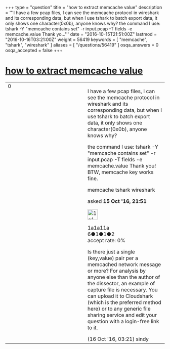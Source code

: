 +++
type = "question"
title = "how to extract memcache value"
description = '''I have a few pcap files, I can see the memcache protocol in wireshark and its corresponding data, but when I use tshark to batch export data, it only shows one character(0x0b), anyone knows why?  the command I use: tshark -Y &quot;memcache contains set&quot; -r input.pcap -T fields -e memcache.value  Thank yo...'''
date = "2016-10-15T21:51:00Z"
lastmod = "2016-10-16T03:21:00Z"
weight = 56419
keywords = [ "memcache", "tshark", "wireshark" ]
aliases = [ "/questions/56419" ]
osqa_answers = 0
osqa_accepted = false
+++

<div class="headNormal">

# [how to extract memcache value](/questions/56419/how-to-extract-memcache-value)

</div>

<div id="main-body">

<div id="askform">

<table id="question-table" style="width:100%;"><colgroup><col style="width: 50%" /><col style="width: 50%" /></colgroup><tbody><tr class="odd"><td style="width: 30px; vertical-align: top"><div class="vote-buttons"><span id="post-56419-upvote" class="ajax-command post-vote up" rel="nofollow" title="I like this post (click again to cancel)"> </span><div id="post-56419-score" class="post-score" title="current number of votes">0</div><span id="post-56419-downvote" class="ajax-command post-vote down" rel="nofollow" title="I dont like this post (click again to cancel)"> </span> <span id="favorite-mark" class="ajax-command favorite-mark" rel="nofollow" title="mark/unmark this question as favorite (click again to cancel)"> </span><div id="favorite-count" class="favorite-count"></div></div></td><td><div id="item-right"><div class="question-body"><p>I have a few pcap files, I can see the memcache protocol in wireshark and its corresponding data, but when I use tshark to batch export data, it only shows one character(0x0b), anyone knows why?</p><p>the command I use: tshark -Y "memcache contains set" -r input.pcap -T fields -e memcache.value Thank you! BTW, memcache key works fine.</p></div><div id="question-tags" class="tags-container tags"><span class="post-tag tag-link-memcache" rel="tag" title="see questions tagged &#39;memcache&#39;">memcache</span> <span class="post-tag tag-link-tshark" rel="tag" title="see questions tagged &#39;tshark&#39;">tshark</span> <span class="post-tag tag-link-wireshark" rel="tag" title="see questions tagged &#39;wireshark&#39;">wireshark</span></div><div id="question-controls" class="post-controls"></div><div class="post-update-info-container"><div class="post-update-info post-update-info-user"><p>asked <strong>15 Oct '16, 21:51</strong></p><img src="https://secure.gravatar.com/avatar/48901a8156df6f726c326ab0bf35703d?s=32&amp;d=identicon&amp;r=g" class="gravatar" width="32" height="32" alt="1a1a11a&#39;s gravatar image" /><p><span>1a1a11a</span><br />
<span class="score" title="6 reputation points">6</span><span title="1 badges"><span class="badge1">●</span><span class="badgecount">1</span></span><span title="1 badges"><span class="silver">●</span><span class="badgecount">1</span></span><span title="2 badges"><span class="bronze">●</span><span class="badgecount">2</span></span><br />
<span class="accept_rate" title="Rate of the user&#39;s accepted answers">accept rate:</span> <span title="1a1a11a has no accepted answers">0%</span></p></div></div><div id="comments-container-56419" class="comments-container"><span id="56420"></span><div id="comment-56420" class="comment"><div id="post-56420-score" class="comment-score"></div><div class="comment-text"><p>Is there just a single (key,value) pair per a memcached network message or more? For analysis by anyone else than the author of the dissector, an example of capture file is necessary. You can upload it to Cloudshark (which is the preferred method here) or to any generic file sharing service and edit your question with a login-free link to it.</p></div><div id="comment-56420-info" class="comment-info"><span class="comment-age">(16 Oct '16, 03:21)</span> <span class="comment-user userinfo">sindy</span></div></div></div><div id="comment-tools-56419" class="comment-tools"></div><div class="clear"></div><div id="comment-56419-form-container" class="comment-form-container"></div><div class="clear"></div></div></td></tr></tbody></table>

</div>

</div>

